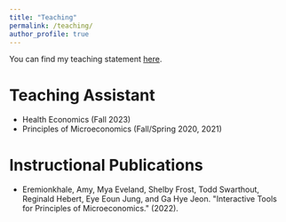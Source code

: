```yaml
---
title: "Teaching"
permalink: /teaching/
author_profile: true
---
```


You can find my teaching statement [here](https://rbhebert.github.io/files/hebert_teaching.pdf).

# Teaching Assistant
* Health Economics (Fall 2023)
* Principles of Microeconomics (Fall/Spring 2020, 2021)

# Instructional Publications
* Eremionkhale, Amy, Mya Eveland, Shelby Frost, Todd Swarthout, Reginald Hebert, Eye Eoun Jung, and Ga Hye Jeon. "Interactive Tools for Principles of Microeconomics." (2022).
